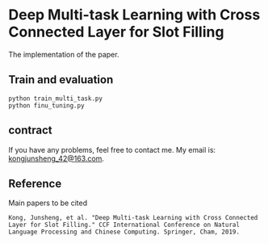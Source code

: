 # Deep Multi-task Learning with Cross Connected Layer for Slot Filling
The implementation of the paper.

## Train and evaluation

```
python train_multi_task.py
python finu_tuning.py
```

## contract
If you have any problems, feel free to contact me. My email is: kongjunsheng_42@163.com.

## Reference
Main papers to be cited
```
Kong, Junsheng, et al. "Deep Multi-task Learning with Cross Connected Layer for Slot Filling." CCF International Conference on Natural Language Processing and Chinese Computing. Springer, Cham, 2019.
```
